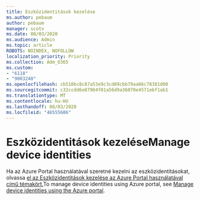 ```yaml
---
title: Eszközidentitások kezelése
ms.author: pebaum
author: pebaum
manager: scotv
ms.date: 08/03/2020
ms.audience: Admin
ms.topic: article
ROBOTS: NOINDEX, NOFOLLOW
localization_priority: Priority
ms.collection: Adm_O365
ms.custom:
- "6118"
- "9003240"
ms.openlocfilehash: cb518bc8c87a53e9c3cd89cbb79aa86c78381d00
ms.sourcegitcommit: c32ccdd6e87964f01a56d9a36070e4571ebf1ab1
ms.translationtype: MT
ms.contentlocale: hu-HU
ms.lasthandoff: 08/03/2020
ms.locfileid: "46555606"
---
```

# <a name="manage-device-identities"></a><span data-ttu-id="86091-102">Eszközidentitások kezelése</span><span class="sxs-lookup"><span data-stu-id="86091-102">Manage device identities</span></span>

<span data-ttu-id="86091-103">Ha az Azure Portal használatával szeretné kezelni az eszközidentitásokat, olvassa [el az Eszközidentitások kezelése az Azure Portal használatával című témakört.](https://docs.microsoft.com/azure/active-directory/devices/device-management-azure-portal)</span><span class="sxs-lookup"><span data-stu-id="86091-103">To manage device identities using Azure portal, see [Manage device identities using the Azure portal](https://docs.microsoft.com/azure/active-directory/devices/device-management-azure-portal).</span></span>